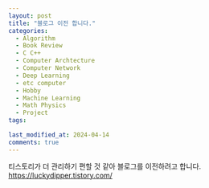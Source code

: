 ```yaml
---
layout: post
title: "블로그 이전 합니다."
categories:
  - Algorithm
  - Book Review
  - C C++
  - Computer Archtecture
  - Computer Network 
  - Deep Learning 
  - etc computer 
  - Hobby
  - Machine Learning 
  - Math Physics
  - Project 
tags:

last_modified_at: 2024-04-14
comments: true
---
```


티스토리가 더 관리하기 편할 것 같아 블로그를 이전하려고 합니다.  
https://luckydipper.tistory.com/